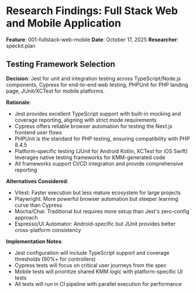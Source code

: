 # Research Findings: Full Stack Web and Mobile Application

**Feature**: 001-fullstack-web-mobile
**Date**: October 17, 2025
**Researcher**: speckit.plan

## Testing Framework Selection

**Decision**: Jest for unit and integration testing across TypeScript/Node.js components, Cypress for end-to-end web testing, PHPUnit for PHP landing page, JUnit/XCTest for mobile platforms.

**Rationale**:

- Jest provides excellent TypeScript support with built-in mocking and coverage reporting, aligning with strict mode requirements
- Cypress offers reliable browser automation for testing the Next.js frontend user flows
- PHPUnit is the standard for PHP testing, ensuring compatibility with PHP 8.4.5
- Platform-specific testing (JUnit for Android Kotlin, XCTest for iOS Swift) leverages native testing frameworks for KMM-generated code
- All frameworks support CI/CD integration and provide comprehensive reporting

**Alternatives Considered**:

- Vitest: Faster execution but less mature ecosystem for large projects
- Playwright: More powerful browser automation but steeper learning curve than Cypress
- Mocha/Chai: Traditional but requires more setup than Jest's zero-config approach
- Espresso/UI Automator: Android-specific but JUnit provides better cross-platform consistency

**Implementation Notes**:

- Jest configuration will include TypeScript support and coverage thresholds (90%+ for controllers)
- Cypress tests will focus on critical user journeys from the spec
- Mobile tests will prioritize shared KMM logic with platform-specific UI tests
- All tests will run in CI pipeline with parallel execution for performance
